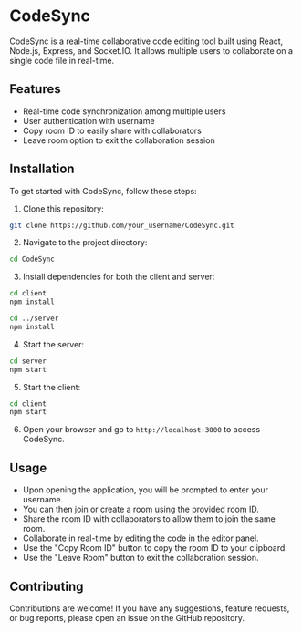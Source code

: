 # CodeSync

CodeSync is a real-time collaborative code editing tool built using React, Node.js, Express, and Socket.IO. It allows multiple users to collaborate on a single code file in real-time.

## Features

- Real-time code synchronization among multiple users
- User authentication with username
- Copy room ID to easily share with collaborators
- Leave room option to exit the collaboration session

## Installation

To get started with CodeSync, follow these steps:

1. Clone this repository:

```bash
git clone https://github.com/your_username/CodeSync.git
```

2. Navigate to the project directory:

```bash
cd CodeSync
```

3. Install dependencies for both the client and server:

```bash
cd client
npm install

cd ../server
npm install
```

4. Start the server:

```bash
cd server
npm start
```

5. Start the client:

```bash
cd client
npm start
```

6. Open your browser and go to `http://localhost:3000` to access CodeSync.

## Usage

- Upon opening the application, you will be prompted to enter your username.
- You can then join or create a room using the provided room ID.
- Share the room ID with collaborators to allow them to join the same room.
- Collaborate in real-time by editing the code in the editor panel.
- Use the "Copy Room ID" button to copy the room ID to your clipboard.
- Use the "Leave Room" button to exit the collaboration session.

## Contributing

Contributions are welcome! If you have any suggestions, feature requests, or bug reports, please open an issue on the GitHub repository.
